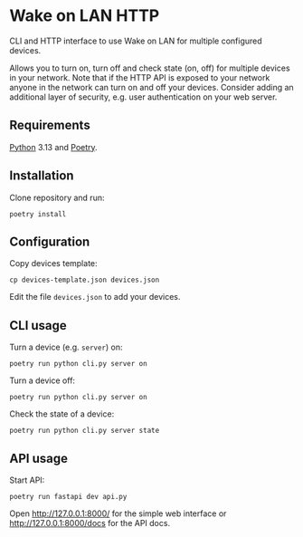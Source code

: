 # Wake on LAN HTTP

CLI and HTTP interface to use Wake on LAN for multiple configured devices.

Allows you to turn on, turn off and check state (on, off) for multiple devices in your network.
Note that if the HTTP API is exposed to your network anyone in the network can turn on and off your devices. Consider adding an additional layer of security, e.g. user authentication on your web server.

## Requirements

[Python](https://www.python.org/) 3.13 and [Poetry](https://python-poetry.org/).

## Installation

Clone repository and run:

```
poetry install
```

## Configuration

Copy devices template:

```
cp devices-template.json devices.json
```

Edit the file `devices.json` to add your devices.

## CLI usage

Turn a device (e.g. `server`) on:

```
poetry run python cli.py server on
```

Turn a device off:

```
poetry run python cli.py server on
```

Check the state of a device:

```
poetry run python cli.py server state
```

## API usage

Start API:

```
poetry run fastapi dev api.py
```

Open http://127.0.0.1:8000/ for the simple web interface or http://127.0.0.1:8000/docs for the API docs.
